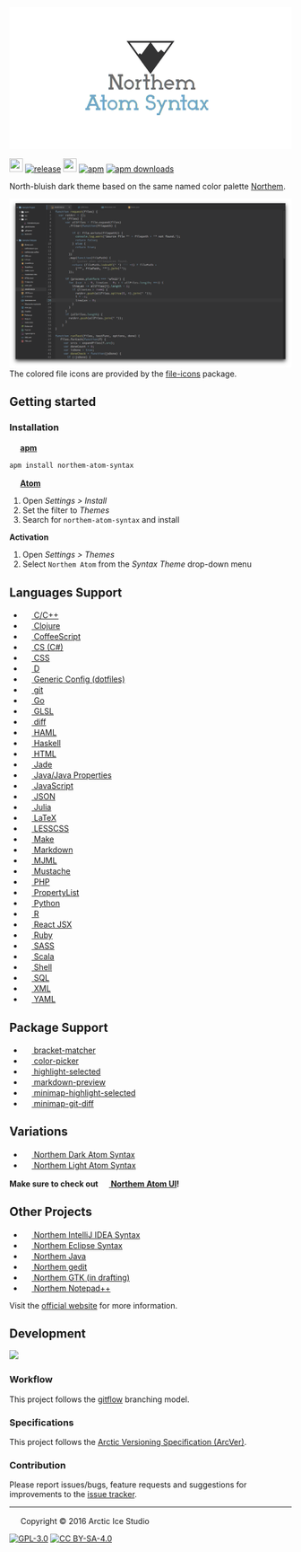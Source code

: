 <img src="https://raw.githubusercontent.com/arcticicestudio/northem-atom-syntax/develop/assets/media/northem-atom-syntax-banner.png" alt="Northem Atom Syntax"/>

<img src="https://assets-cdn.github.com/favicon.ico" width=24 height=24/> [![release](https://img.shields.io/github/release/arcticicestudio/northem-atom-syntax.svg)](https://github.com/arcticicestudio/northem-atom-syntax/releases/latest) <img src="https://atom.io/favicon.ico" width=24 height=24/> [![apm](https://img.shields.io/apm/v/northem-atom-syntax.svg)](https://atom.io/themes/northem-atom-syntax) [![apm downloads](https://img.shields.io/apm/dm/northem-atom-syntax.svg)](https://atom.io/themes/northem-atom-syntax)

North-bluish dark theme based on the same named color palette [Northem](https://github.com/arcticicestudio/northem).

![](https://raw.githubusercontent.com/arcticicestudio/northem-atom-syntax/develop/assets/media/preview-screenshot.png)
The colored file icons are provided by the [file-icons](https://atom.io/packages/file-icons) package.

## Getting started
### Installation
**<img src="https://atom.io/favicon.ico" width=16 height=16/> [apm](https://github.com/atom/apm)**  
```shell
apm install northem-atom-syntax
```

**<img src="https://atom.io/favicon.ico" width=16 height=16/> [Atom](https://atom.io)**  
  1. Open *Settings > Install*
  2. Set the filter to *Themes*
  3. Search for `northem-atom-syntax` and install

**Activation**
  1. Open *Settings > Themes*
  2. Select `Northem Atom` from the *Syntax Theme* drop-down menu

## Languages Support
  - <a href="https://atom.io/packages/language-c"><img src="https://avatars0.githubusercontent.com/u/1089146" width=16 height=16/> C/C++</a>
  - <a href="https://atom.io/packages/language-clojure"><img src="https://avatars0.githubusercontent.com/u/1089146" width=16 height=16/> Clojure</a>
  - <a href="https://atom.io/packages/language-coffee-script"><img src="https://avatars0.githubusercontent.com/u/1089146" width=16 height=16/> CoffeeScript</a>
  - <a href="https://atom.io/packages/language-csharp"><img src="https://avatars0.githubusercontent.com/u/1089146" width=16 height=16/> CS (C#)</a>
  - <a href="https://atom.io/packages/language-css"><img src="https://avatars0.githubusercontent.com/u/1089146" width=16 height=16/> CSS</a>
  - <a href="https://atom.io/packages/language-d"><img src="https://avatars0.githubusercontent.com/u/768741" width=16 height=16/> D</a>
  - <a href="https://atom.io/packages/language-generic-config"><img src="https://avatars1.githubusercontent.com/u/1038121" width=16 height=16/> Generic Config (dotfiles)</a>
  - <a href="https://atom.io/packages/language-git"><img src="https://avatars0.githubusercontent.com/u/1089146" width=16 height=16/> git</a>
  - <a href="https://atom.io/packages/language-go"><img src="https://avatars0.githubusercontent.com/u/1089146" width=16 height=16/> Go</a>
  - <a href="https://atom.io/packages/language-glsl"><img src="https://avatars3.githubusercontent.com/u/569817" width=16 height=16/> GLSL</a>
  - <a href="https://atom.io/packages/git-diff"><img src="https://avatars0.githubusercontent.com/u/1089146" width=16 height=16/> diff</a>
  - <a href="https://atom.io/packages/language-haml"><img src="https://avatars0.githubusercontent.com/u/6979737" width=16 height=16/> HAML</a>
  - <a href="https://atom.io/packages/language-haskell"><img src="https://avatars3.githubusercontent.com/u/12533767" width=16 height=16/> Haskell</a>
  - <a href="https://atom.io/packages/language-html"><img src="https://avatars0.githubusercontent.com/u/1089146" width=16 height=16/> HTML</a>
  - <a href="https://atom.io/packages/language-jade"><img src="https://avatars2.githubusercontent.com/u/19409" width=16 height=16/> Jade</a>
  - <a href="https://atom.io/packages/language-java"><img src="https://avatars0.githubusercontent.com/u/1089146" width=16 height=16/> Java/Java Properties</a>
  - <a href="https://atom.io/packages/language-javascript"><img src="https://avatars0.githubusercontent.com/u/1089146" width=16 height=16/> JavaScript</a>
  - <a href="https://atom.io/packages/language-json"><img src="https://avatars0.githubusercontent.com/u/1089146" width=16 height=16/> JSON</a>
  - <a href="https://atom.io/packages/language-julia"><img src="https://avatars2.githubusercontent.com/u/743164" width=16 height=16/> Julia</a>
  - <a href="https://atom.io/packages/language-latex"><img src="https://avatars1.githubusercontent.com/u/311812" width=16 height=16/> LaTeX</a>
  - <a href="https://atom.io/packages/language-lesss"><img src="https://avatars0.githubusercontent.com/u/1089146" width=16 height=16/> LESSCSS</a>
  - <a href="https://atom.io/packages/language-make"><img src="https://avatars0.githubusercontent.com/u/1089146" width=16 height=16/> Make</a>
  - <a href="https://atom.io/packages/language-gfm"><img src="https://avatars0.githubusercontent.com/u/1089146" width=16 height=16/> Markdown</a>
  - <a href="https://atom.io/packages/language-mjml"><img src="https://avatars0.githubusercontent.com/u/16115896" width=16 height=16/> MJML</a>
  - <a href="https://atom.io/packages/language-mustache"><img src="https://avatars0.githubusercontent.com/u/1089146" width=16 height=16/> Mustache</a>
  - <a href="https://atom.io/packages/language-php"><img src="https://avatars0.githubusercontent.com/u/1089146" width=16 height=16/> PHP</a>
  - <a href="https://atom.io/packages/language-property-list"><img src="https://avatars0.githubusercontent.com/u/1089146" width=16 height=16/> PropertyList</a>
  - <a href="https://atom.io/packages/language-python"><img src="https://avatars0.githubusercontent.com/u/1089146" width=16 height=16/> Python</a>
  - <a href="https://atom.io/packages/language-r"><img src="https://avatars1.githubusercontent.com/u/1038121" width=16 height=16/> R</a>
  - <a href="https://atom.io/packages/react"><img src="https://avatars2.githubusercontent.com/u/606347" width=16 height=16/> React JSX</a>
  - <a href="https://atom.io/packages/language-ruby"><img src="https://avatars0.githubusercontent.com/u/1089146" width=16 height=16/> Ruby</a>
  - <a href="https://atom.io/packages/language-sass"><img src="https://avatars0.githubusercontent.com/u/1089146" width=16 height=16/> SASS</a>
  - <a href="https://atom.io/packages/language-scala"><img src="https://avatars0.githubusercontent.com/u/9948688" width=16 height=16/> Scala</a>
  - <a href="https://atom.io/packages/language-shellscript"><img src="https://avatars0.githubusercontent.com/u/1089146" width=16 height=16/> Shell</a>
  - <a href="https://atom.io/packages/language-sql"><img src="https://avatars0.githubusercontent.com/u/1089146" width=16 height=16/> SQL</a>
  - <a href="https://atom.io/packages/language-xml"><img src="https://avatars0.githubusercontent.com/u/1089146" width=16 height=16/> XML</a>
  - <a href="https://atom.io/packages/language-yaml"><img src="https://avatars0.githubusercontent.com/u/1089146" width=16 height=16/> YAML</a>

## Package Support
  - <a href="https://atom.io/packages/bracket-matcher"><img src="https://avatars0.githubusercontent.com/u/1089146" width=16 height=16/> bracket-matcher</a>
  - <a href="https://atom.io/packages/color-picker"><img src="https://avatars1.githubusercontent.com/u/2833514" width=16 height=16/> color-picker</a>
  - <a href="https://atom.io/packages/highlight-selected"><img src="https://avatars2.githubusercontent.com/u/1273965" width=16 height=16/> highlight-selected</a>
  - <a href="https://atom.io/packages/markdown-preview"><img src="https://avatars0.githubusercontent.com/u/1089146" width=16 height=16/> markdown-preview</a>
  - <a href="https://atom.io/packages/minimap-highlight-selected"><img src="https://avatars3.githubusercontent.com/u/7209979" width=16 height=16/> minimap-highlight-selected</a>
  - <a href="https://atom.io/packages/minimap-git-diff"><img src="https://avatars3.githubusercontent.com/u/7209979" width=16 height=16/> minimap-git-diff</a>

## Variations
  - <a href="https://github.com/arcticicestudio/northem-dark-atom-syntax"><img src="https://atom.io/favicon.ico" width=16 height=16> Northem Dark Atom Syntax</a> <img src="https://www.kernel.org/theme/images/logos/favicon.png" width=16 height=16 /> <img src="https://developer.apple.com/favicon.ico" width=16 height=16 /> <img src="https://www.microsoft.com/en-us/windows/favicon.ico" width=16 height=16 />
  - <a href="https://github.com/arcticicestudio/northem-light-atom-syntax"><img src="https://atom.io/favicon.ico" width=16 height=16> Northem Light Atom Syntax</a> <img src="https://www.kernel.org/theme/images/logos/favicon.png" width=16 height=16 /> <img src="https://developer.apple.com/favicon.ico" width=16 height=16 /> <img src="https://www.microsoft.com/en-us/windows/favicon.ico" width=16 height=16 />

**Make sure to check out <a href="https://github.com/arcticicestudio/northem-atom-ui"><img src="https://atom.io/favicon.ico" width=16 height=16> Northem Atom UI</a>!**

## Other Projects
  - <a href="https://github.com/arcticicestudio/northem-intellij-idea-syntax"><img src="https://www.jetbrains.com/_assets//shared/favicons/jetbrains.ico" width=16 height=16> Northem IntelliJ IDEA Syntax</a> <img src="https://www.kernel.org/theme/images/logos/favicon.png" width=16 height=16 /> <img src="https://developer.apple.com/favicon.ico" width=16 height=16 /> <img src="https://www.microsoft.com/en-us/windows/favicon.ico" width=16 height=16 />
  - <a href="https://github.com/arcticicestudio/northem-eclipse-syntax"><img src="https://eclipse.org/favicon.ico" width=16 height=16> Northem Eclipse Syntax</a> <img src="https://www.kernel.org/theme/images/logos/favicon.png" width=16 height=16 /> <img src="https://developer.apple.com/favicon.ico" width=16 height=16 /> <img src="https://www.microsoft.com/en-us/windows/favicon.ico" width=16 height=16 />
  - <a href="https://github.com/arcticicestudio/northem-java"><img src="https://www.java.com/favicon.ico" width=16 height=16> Northem Java</a> <img src="https://www.kernel.org/theme/images/logos/favicon.png" width=16 height=16 /> <img src="https://developer.apple.com/favicon.ico" width=16 height=16 /> <img src="https://www.microsoft.com/en-us/windows/favicon.ico" width=16 height=16 />
  - <a href="https://github.com/arcticicestudio/northem-gedit"><img src="https://static.gnome.org/wiki.gnome.org/gnome/css/favicon.png" width=16 height=16> Northem gedit</a> <img src="https://www.kernel.org/theme/images/logos/favicon.png" width=16 height=16 />
  - <a href="#"><img src="http://www.gtk.org/images/gtk-logo.ico" width=16 height=16> Northem GTK (in drafting)</a> <img src="https://www.kernel.org/theme/images/logos/favicon.png" width=16 height=16 />
  - <a href="https://github.com/arcticicestudio/northem-notepadplusplus"><img src="http://notepad-plus-plus.org/assets/images/favicon.ico" width=16 height=16> Northem Notepad++</a> <img src="https://www.microsoft.com/en-us/windows/favicon.ico" width=16 height=16 />

Visit the [official website](http://arcticicestudio.com/northem) for more information.

## Development
[![](https://img.shields.io/badge/Changelog-v0.21.0-blue.svg)](https://github.com/arcticicestudio/northem-atom-syntax/blob/v0.21.0/CHANGELOG.md)

### Workflow
This project follows the [gitflow](http://nvie.com/posts/a-successful-git-branching-model) branching model.

### Specifications
This project follows the [Arctic Versioning Specification (ArcVer)](https://github.com/arcticicestudio/arcver).

### Contribution
Please report issues/bugs, feature requests and suggestions for improvements to the [issue tracker](https://github.com/arcticicestudio/northem-atom-syntax/issues).

---

<img src="http://arcticicestudio.com/favicon.ico" width=16 height=16/> Copyright &copy; 2016 Arctic Ice Studio

[![GPL-3.0](http://www.gnu.org/graphics/gplv3-88x31.png)](http://www.gnu.org/licenses/gpl.txt) [![CC BY-SA-4.0](http://mirrors.creativecommons.org/presskit/buttons/88x31/svg/by-sa.svg)](http://creativecommons.org/licenses/by-sa/4.0/)
